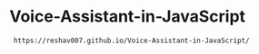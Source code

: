 # Voice-Assistant-in-JavaScript

```
 https://reshav007.github.io/Voice-Assistant-in-JavaScript/
```

